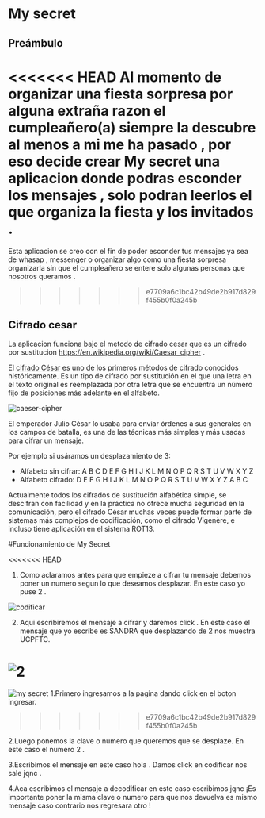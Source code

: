 # My secret 

## Preámbulo

<<<<<<< HEAD
Al momento de organizar una fiesta sorpresa por alguna extraña razon el cumpleañero(a) siempre la descubre al menos a mi me ha pasado , por eso decide crear My secret una aplicacion  donde podras esconder los mensajes , solo podran leerlos el que organiza la fiesta y los invitados .
=======
Esta aplicacion se creo con el fin de poder esconder tus mensajes ya sea de whasap , messenger o organizar algo como una fiesta sorpresa organizarla sin que el cumpleañero se entere solo algunas personas que nosotros queramos . 
>>>>>>> e7709a6c1bc42b49de2b917d829f455b0f0a245b

## Cifrado cesar

La aplicacion funciona bajo el metodo de cifrado cesar que es un cifrado por sustitucion https://en.wikipedia.org/wiki/Caesar_cipher .

El [cifrado César](https://en.wikipedia.org/wiki/Caesar_cipher) es uno de los
primeros métodos de cifrado conocidos históricamente. Es un tipo de cifrado por
sustitución en el que una letra en el texto original es reemplazada por otra
letra que se encuentra un número fijo de posiciones más adelante en el alfabeto.

![caeser-cipher](https://upload.wikimedia.org/wikipedia/commons/thumb/2/2b/Caesar3.svg/2000px-Caesar3.svg.png)

El emperador Julio César lo usaba para enviar órdenes a sus generales en los
campos de batalla, es una de las técnicas más simples y más usadas para cifrar
un mensaje.

Por ejemplo si usáramos un desplazamiento de 3:

* Alfabeto sin cifrar: A B C D E F G H I J K L M N O P Q R S T U V W X Y Z
* Alfabeto cifrado: D E F G H I J K L M N O P Q R S T U V W X Y Z A B C

Actualmente todos los cifrados de sustitución alfabética simple, se descifran
con facilidad y en la práctica no ofrece mucha seguridad en la comunicación,
pero el cifrado César muchas veces puede formar parte de sistemas más complejos
de codificación, como el cifrado Vigenère, e incluso tiene aplicación en el
sistema ROT13.

#Funcionamiento de My Secret

<<<<<<< HEAD
1. Como aclaramos antes para que empieze a cifrar tu mensaje debemos poner un numero segun lo que deseamos desplazar.
En este caso yo puse 2 .

![codificar](https://user-images.githubusercontent.com/34012605/40936790-1bf1a846-6802-11e8-8028-1ae0b51866b1.gif)

2. Aqui escribiremos el mensaje a cifrar y daremos click .
En este caso el mensaje que yo escribe es SANDRA que desplazando de 2 nos muestra UCPFTC.


![2](https://user-images.githubusercontent.com/34012605/40564750-84f0c078-602f-11e8-81ca-c47a24368750.PNG)
=======
![my secret](https://user-images.githubusercontent.com/34012605/40936971-c6d24176-6802-11e8-8629-cea0ca026f0c.gif)
1.Primero ingresamos a la pagina dando click en el boton ingresar.
>>>>>>> e7709a6c1bc42b49de2b917d829f455b0f0a245b

2.Luego ponemos la clave o numero que queremos que se desplaze. En este caso el numero 2 .

3.Escribimos el mensaje en este caso hola . Damos click en codificar nos sale jqnc .

4.Aca escribimos el mensaje a  decodificar en este caso escribimos jqnc  ¡Es importante poner la misma clave o numero para que nos devuelva es mismo mensaje caso contrario nos regresara otro !
